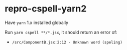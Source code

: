 # repro-cspell-yarn2

Have `yarn` 1.x installed globally

Run `yarn cspell **/*.jsx`, it should return an error of:
- `/src/ComponentB.jsx:2:12 - Unknown word (speling)`
